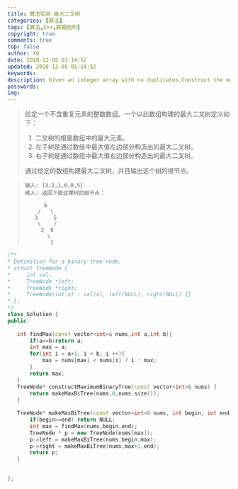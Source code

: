 ```yaml
---
title: 算法实验-最大二叉树
categories: [算法]
tags: [算法,C++,数据结构]
copyright: true
comments: true
top: false
author: XQ
date: 2018-12-05 01:14:52
updated: 2018-12-05 01:14:52
keywords:
description: Given an integer array with no duplicates.Construct the maximum tree by the given array and output the root node of this tree.
passwords:
img:
---
```


> 给定一个不含重复元素的整数数组。一个以此数组构建的最大二叉树定义如下：
>
> 1. 二叉树的根是数组中的最大元素。
> 2. 左子树是通过数组中最大值左边部分构造出的最大二叉树。
> 3. 右子树是通过数组中最大值右边部分构造出的最大二叉树。
>
> 通过给定的数组构建最大二叉树，并且输出这个树的根节点。

> ```
> 输入: [3,2,1,6,0,5]
> 输入: 返回下面这棵树的根节点：
> 
>       6
>     /   \
>    3     5
>     \    / 
>      2  0   
>        \
>         1
> ```

 ``` cpp
/**
 * Definition for a binary tree node.
 * struct TreeNode {
 *     int val;
 *     TreeNode *left;
 *     TreeNode *right;
 *     TreeNode(int x) : val(x), left(NULL), right(NULL) {}
 * };
 */
class Solution {
public:
    
    int findMax(const vector<int>& nums,int a,int b){
        if(a==b)return a;
        int max = a;
        for(int i = a+1; i < b; i ++){
            max = nums[max] < nums[i] ? i : max;
        }
        return max;
    }
    TreeNode* constructMaximumBinaryTree(const vector<int>& nums) {
        return makeMaxBiTree(nums,0,nums.size());
    }
    
    TreeNode* makeMaxBiTree(const vector<int>& nums, int begin, int end){
        if(begin>=end) return NULL;
        int max = findMax(nums,begin,end);
        TreeNode * p = new TreeNode(nums[max]);
        p->left = makeMaxBiTree(nums,begin,max);
        p->right = makeMaxBiTree(nums,max+1,end);
        return p;
    }
    

};
 ```

